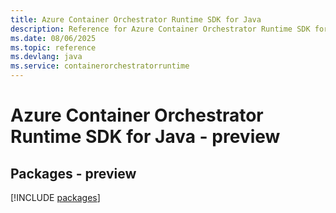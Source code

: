```yaml
---
title: Azure Container Orchestrator Runtime SDK for Java
description: Reference for Azure Container Orchestrator Runtime SDK for Java
ms.date: 08/06/2025
ms.topic: reference
ms.devlang: java
ms.service: containerorchestratorruntime
---
```

# Azure Container Orchestrator Runtime SDK for Java - preview
## Packages - preview
[!INCLUDE [packages](container-orchestrator-runtime-index.md)]